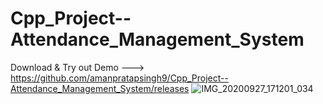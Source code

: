 # Cpp_Project--Attendance_Management_System
Download & Try out Demo --->  https://github.com/amanpratapsingh9/Cpp_Project--Attendance_Management_System/releases
![IMG_20200927_171201_034](https://user-images.githubusercontent.com/72128002/128617216-f83df67b-ed71-48e8-8be2-dc7bcf754b40.jpg)
